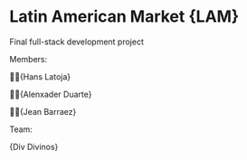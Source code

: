 # Latin American Market {LAM}
Final full-stack development project

Members:

 🙍‍♂️{Hans Latoja}
 
 🙍‍♂️{Alenxader Duarte}
 
 🙍‍♂️{Jean Barraez}

Team:

{Div Divinos}

